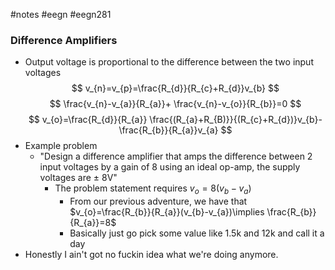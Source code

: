 #notes #eegn  #eegn281  



### Difference Amplifiers
- Output voltage is proportional to the difference between the two input voltages
$$
v_{n}=v_{p}=\frac{R_{d}}{R_{c}+R_{d}}v_{b}
$$
$$
\frac{v_{n}-v_{a}}{R_{a}}+ \frac{v_{n}-v_{o}}{R_{b}}=0
$$
$$
v_{o}=\frac{R_{d}}{R_{a}} \frac{(R_{a}+R_{B)}}{(R_{c}+R_{d})}v_{b}-\frac{R_{b}}{R_{a}}v_{a}
$$
- Example problem
	- "Design a difference amplifier that amps the difference between 2 input voltages by a gain of 8 using an ideal op-amp, the supply voltages are $\pm$ 8V"
		- The problem statement requires $v_{o}=8(v_{b}-v_{a})$
			- From our previous adventure, we have that $v_{o}=\frac{R_{b}}{R_{a}}(v_{b}-v_{a})\implies \frac{R_{b}}{R_{a}}=8$
			- Basically just go pick some value like 1.5k and 12k and call it a day
- Honestly I ain't got no fuckin idea what we're doing anymore.
